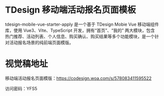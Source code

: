 # TDesign 移动端活动报名页面模板

tdesign-mobile-vue-starter-apply 是一个基于 TDesign Mobie Vue 移动端组件库，使用 Vue3、Vite、TypeScript 开发，拥有“首页”、“我的” 两大模块，包含热门推荐、活动列表、个人信息、购买确认、购买结果等多个功能模块，是一个针对活动报名场景的纯前端页面模版。


# 视觉稿地址

移动端活动报名页面模版：https://codesign.woa.com/s/578083411595522

访问密码：YFS5





